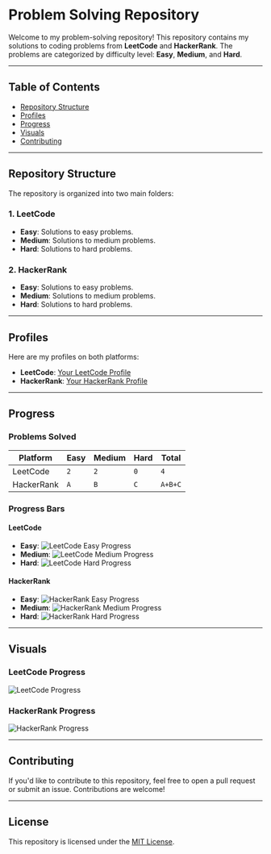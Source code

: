 # Problem Solving Repository

Welcome to my problem-solving repository! This repository contains my solutions to coding problems from **LeetCode** and **HackerRank**. The problems are categorized by difficulty level: **Easy**, **Medium**, and **Hard**.

---

## Table of Contents

- [Repository Structure](#repository-structure)
- [Profiles](#profiles)
- [Progress](#progress)
- [Visuals](#visuals)
- [Contributing](#contributing)

---

## Repository Structure

The repository is organized into two main folders:

### 1. LeetCode

- **Easy**: Solutions to easy problems.
- **Medium**: Solutions to medium problems.
- **Hard**: Solutions to hard problems.

### 2. HackerRank

- **Easy**: Solutions to easy problems.
- **Medium**: Solutions to medium problems.
- **Hard**: Solutions to hard problems.

---

## Profiles

Here are my profiles on both platforms:

- **LeetCode**: [Your LeetCode Profile](https://leetcode.com/u/omarmohamedmoustafa93/)
- **HackerRank**: [Your HackerRank Profile](https://www.hackerrank.com/profile/e3omarola2000)

---

## Progress

### Problems Solved

| Platform   | Easy | Medium | Hard | Total   |
| ---------- | ---- | ------ | ---- | ------- |
| LeetCode   | `2`  | `2`    | `0`  | `4`     |
| HackerRank | `A`  | `B`    | `C`  | `A+B+C` |

### Progress Bars

#### LeetCode

- **Easy**: ![LeetCode Easy Progress](https://progress-bar.dev/X/?scale=100&title=Easy&width=200&color=brightgreen)
- **Medium**: ![LeetCode Medium Progress](https://progress-bar.dev/Y/?scale=100&title=Medium&width=200&color=orange)
- **Hard**: ![LeetCode Hard Progress](https://progress-bar.dev/Z/?scale=100&title=Hard&width=200&color=red)

#### HackerRank

- **Easy**: ![HackerRank Easy Progress](https://progress-bar.dev/A/?scale=100&title=Easy&width=200&color=brightgreen)
- **Medium**: ![HackerRank Medium Progress](https://progress-bar.dev/B/?scale=100&title=Medium&width=200&color=orange)
- **Hard**: ![HackerRank Hard Progress](https://progress-bar.dev/C/?scale=100&title=Hard&width=200&color=red)

---

## Visuals

### LeetCode Progress

![LeetCode Progress](https://via.placeholder.com/600x200.png?text=LeetCode+Progress+Chart)

### HackerRank Progress

![HackerRank Progress](https://via.placeholder.com/600x200.png?text=HackerRank+Progress+Chart)

---

## Contributing

If you'd like to contribute to this repository, feel free to open a pull request or submit an issue. Contributions are welcome!

---

## License

This repository is licensed under the [MIT License](LICENSE).
